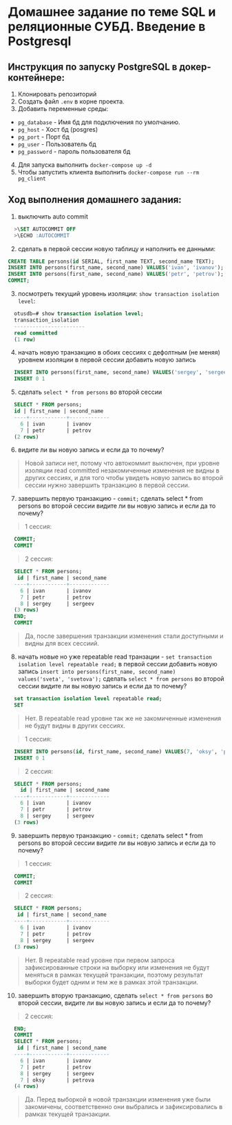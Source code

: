 # Домашнее задание по теме SQL и реляционные СУБД. Введение в Postgresql

## Инструкция по запуску PostgreSQL в докер-контейнере:

 1. Клонировать репозиторий
 2. Создать файл `.env` в корне проекта.
 3. Добавить переменные среды:
  - `pg_database` - Имя бд для подключения по умолчанию.
  - `pg_host` - Хост бд (posgres)
  - `pg_port` - Порт бд
  - `pg_user` - Пользователь бд
  - `pg_password` - пароль пользователя бд
4. Для запуска выполнить `docker-compose up -d`
5. Чтобы запустить клиента выполнить `docker-compose run --rm pg_client`


## Ход выполнения домашнего задания:

1. выключить auto commit
  ```sql
    >\SET AUTOCOMMIT OFF
    >\ECHO :AUTOCOMMIT
  ```

2. сделать в первой сессии новую таблицу и наполнить ее данными:
  ```sql
  CREATE TABLE persons(id SERIAL, first_name TEXT, second_name TEXT);
  INSERT INTO persons(first_name, second_name) VALUES('ivan', 'ivanov');
  INSERT INTO persons(first_name, second_name) VALUES('petr', 'petrov');
  COMMIT;
  ```
3. посмотреть текущий уровень изоляции: `show transaction isolation level`:
  ```sql
    otusdb=# show transaction isolation level;
    transaction_isolation
    -----------------------
    read committed
    (1 row)
  ```
4. начать новую транзакцию в обоих сессиях с дефолтным (не меняя) уровнем изоляции
в первой сессии добавить новую запись
  ```sql
    INSERT INTO persons(first_name, second_name) VALUES('sergey', 'sergeev');
    INSERT 0 1
  ```
5. сделать `select * from persons` во второй сессии
  ```sql
    SELECT * FROM persons;
    id | first_name | second_name
    ----+------------+-------------
      6 | ivan       | ivanov
      7 | petr       | petrov
    (2 rows)
  ```
6. видите ли вы новую запись и если да то почему?
  > Новой записи нет, потому что автокоммит выключен,
  > при уровне изоляции read committed незакомиченные изменения не видны в других сессиях,
  > и для того чтобы увидеть новую запись во второй сессии нужно завершить транзакцию в первой сессии.
7. завершить первую транзакцию - `commit;` сделать select * from persons во второй сессии видите ли вы новую запись и если да то почему?

  >1 сессия:
  ```sql
    COMMIT;
    COMMIT
  ```

  > 2 сессия:
  ```sql
    SELECT * FROM persons;
     id | first_name | second_name
    ----+------------+-------------
      6 | ivan       | ivanov
      7 | petr       | petrov
      8 | sergey     | sergeev
    (3 rows)
    END;
    COMMIT
  ```
  > Да, после завершения транзакции изменения стали доступными и видны для всех сессиий.

8. начать новые но уже repeatable read транзации - `set transaction isolation level repeatable read;` в первой сессии добавить новую запись `insert into persons(first_name, second_name) values('sveta', 'svetova');` сделать `select * from persons` во второй сессии видите ли вы новую запись и если да то почему?

  ```sql
    set transaction isolation level repeatable read;
    SET
  ```
  > Нет. В repeatable read уровне так же не закомиченные изменения не будут видны в других сессиях.

  > 1 сессия:
  ```sql
    INSERT INTO persons(id, first_name, second_name) VALUES(7, 'oksy', 'petrova');
    INSERT 0 1
  ```

  > 2 сессия:
  ```sql
    SELECT * FROM persons;
      id | first_name | second_name
    ----+------------+-------------
      6 | ivan       | ivanov
      7 | petr       | petrov
      8 | sergey     | sergeev
    (3 rows)
  ```

9. завершить первую транзакцию - `commit;` сделать select * from persons во второй сессии
видите ли вы новую запись и если да то почему?

  > 1 сессия:
  ```sql
    COMMIT;
    COMMIT
  ```

  > 2 сессия:
  ```sql
    SELECT * FROM persons;
     id | first_name | second_name
    ----+------------+-------------
      6 | ivan       | ivanov
      7 | petr       | petrov
      8 | sergey     | sergeev
    (3 rows)
  ```
  > Нет. В repeatable read уровне при первом запроса зафиксированные строки на выборку или изменения
  > не будут меняться в рамках текущей транзакции, поэтому результат выборки будет одним и тем же в рамках этой транзакции.

10. завершить вторую транзакцию, сделать `select * from persons` во второй сессии, видите ли вы новую запись и если да то почему?

  > 2 сессия:
  ```sql
    END;
    COMMIT
    SELECT * FROM persons;
     id | first_name | second_name
    ----+------------+-------------
      6 | ivan       | ivanov
      7 | petr       | petrov
      8 | sergey     | sergeev
      7 | oksy       | petrova
    (4 rows)
  ```

  > Да. Перед выборкой в новой транзакции изменения уже были закомичены,
  > соответственно они выбрались и зафиксировались в рамках текущей транзакции.